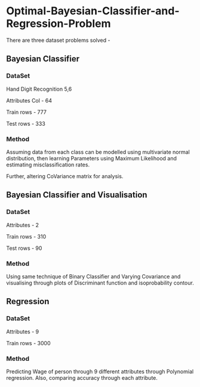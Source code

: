 # Optimal-Bayesian-Classifier-and-Regression-Problem

There are three dataset problems solved - 

## Bayesian Classifier

### DataSet 

Hand Digit Recognition 5,6 

Attributes Col - 64

Train rows - 777

Test rows - 333

### Method

Assuming data from each class can be modelled using multivariate normal distribution, then
learning Parameters using Maximum Likelihood and estimating
misclassification rates.

Further, altering CoVariance matrix for analysis.

## Bayesian Classifier and Visualisation

### DataSet  

Attributes - 2

Train rows - 310

Test rows - 90

### Method 
Using same technique of Binary Classifier and Varying Covariance and visualising through plots of
Discriminant function and isoprobability contour.

## Regression

### DataSet  

Attributes - 9

Train rows - 3000

### Method 
Predicting Wage of person through 9 different attributes through Polynomial regression.
Also, comparing accuracy through each attribute.
